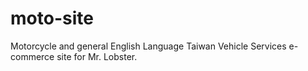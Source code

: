 # moto-site

Motorcycle and general English Language Taiwan Vehicle Services e-commerce site for Mr. Lobster. 